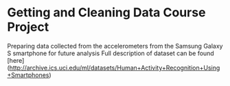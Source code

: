 # Getting and Cleaning Data Course Project
 Preparing data collected from the accelerometers from the Samsung Galaxy S smartphone for future analysis
 Full description of dataset can be found [here] (http://archive.ics.uci.edu/ml/datasets/Human+Activity+Recognition+Using+Smartphones)

 